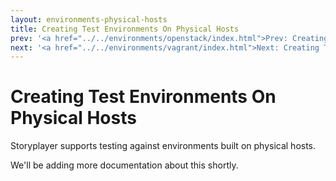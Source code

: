 ```yaml
---
layout: environments-physical-hosts
title: Creating Test Environments On Physical Hosts
prev: '<a href="../../environments/openstack/index.html">Prev: Creating Test Environments Using OpenStack</a>'
next: '<a href="../../environments/vagrant/index.html">Next: Creating Test Environments Using Vagrant</a>'
---
```


# Creating Test Environments On Physical Hosts

Storyplayer supports testing against environments built on physical hosts.

We'll be adding more documentation about this shortly.